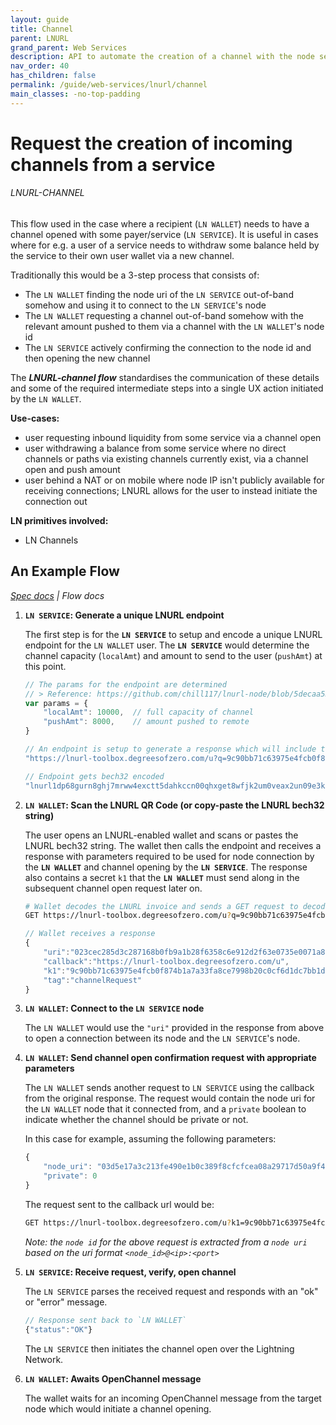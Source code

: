 ```yaml
---
layout: guide
title: Channel
parent: LNURL
grand_parent: Web Services
description: API to automate the creation of a channel with the node server.
nav_order: 40
has_children: false
permalink: /guide/web-services/lnurl/channel
main_classes: -no-top-padding
---
```


# Request the creation of incoming channels from a service
###### LNURL-CHANNEL

This flow used in the case where a recipient (`LN WALLET`) needs to have a channel opened with some payer/service (`LN SERVICE`). It is useful in cases where for e.g. a user of a service needs to withdraw some balance held by the service to their own user wallet via a new channel.

Traditionally this would be a 3-step process that consists of:
- The `LN WALLET` finding the node uri of the `LN SERVICE` out-of-band somehow and using it to connect to the `LN SERVICE`'s node
- The `LN WALLET` requesting a channel out-of-band somehow with the relevant amount pushed to them via a channel with the `LN WALLET`'s node id
- The `LN SERVICE` actively confirming the connection to the node id and then opening the new channel

The ***LNURL-channel flow*** standardises the communication of these details and some of the required intermediate steps into a single UX action initiated by the `LN WALLET`.

<!--
TODO:
>_**[Illustrate user flow differences here with an animation maybe]**_
> - _Visit a website, find the node uri somehow, intiate the connection, get stuck with requesting the withdrawal via new channel (maybe via chat or email?) **vs.**_
> - _Scan a withdraw-via-channel QR code, enter withdraw amount, click 'withdraw' button_
-->

**Use-cases:**
- user requesting inbound liquidity from some service via a channel open
- user withdrawing a balance from some service where no direct channels or paths via existing channels currently exist, via a channel open and push amount
- user behind a NAT or on mobile where node IP isn't publicly available for receiving connections; LNURL allows for the user to instead initiate the connection out

**LN primitives involved:**
- LN Channels

## An Example Flow
_[Spec docs](https://github.com/fiatjaf/lnurl-rfc/blob/master/lnurl-channel.md) | Flow docs_

1. **`LN SERVICE`: Generate a unique LNURL endpoint**

    The first step is for the **`LN SERVICE`** to setup and encode a unique LNURL endpoint for the `LN WALLET` user. The **`LN SERVICE`** would determine the channel capacity (`localAmt`) and amount to send to the user (`pushAmt`) at this point.

    ```js
    // The params for the endpoint are determined
    // > Reference: https://github.com/chill117/lnurl-node/blob/5decaa533e01c63771cf471184459d40c505aede/README.md#channelrequest
    var params = {
        "localAmt": 10000,  // full capacity of channel
        "pushAmt": 8000,    // amount pushed to remote
    }

    // An endpoint is setup to generate a response which will include the 'params'
    "https://lnurl-toolbox.degreesofzero.com/u?q=9c90bb71c63975e4fcb0f874b1a7a33fa8ce7998b20c0cf6d1dc7bb1d7960b1a"

    // Endpoint gets bech32 encoded
    "lnurl1dp68gurn8ghj7mrww4exctt5dahkccn00qhxget8wfjk2um0veax2un09e3k7mf0w5lhz0fevvunqcnzxuckxd3n8ymn2ef5ve3kyvrx8qmngc33vymkzvenvesnscm9xuunjwrzxgcxxvrrvcmxgvtyvvmkyc33vsmnjd3svgckzcrx382"
    ```

1. **`LN WALLET`: Scan the LNURL QR Code (or copy-paste the LNURL bech32 string)**

    The user opens an LNURL-enabled wallet and scans or pastes the LNURL bech32 string. The wallet then calls the endpoint and receives a response with parameters required to be used for node connection by the **`LN WALLET`** and channel opening by the **`LN SERVICE`**. The response also contains a secret `k1` that the **`LN WALLET`** must send along in the subsequent channel open request later on.

    ```sh
    # Wallet decodes the LNURL invoice and sends a GET request to decoded url
    GET https://lnurl-toolbox.degreesofzero.com/u?q=9c90bb71c63975e4fcb0f874b1a7a33fa8ce7998b20c0cf6d1dc7bb1d7960b1a
    ```

    ```js
    // Wallet receives a response
    {
        "uri":"023cec285d3c287168b0fb9a1b28f6358c6e912d2f63e0735e0071a8d523436d0a@lnurl-toolbox.degreesofzero.com:29735",
        "callback":"https://lnurl-toolbox.degreesofzero.com/u",
        "k1":"9c90bb71c63975e4fcb0f874b1a7a33fa8ce7998b20c0cf6d1dc7bb1d7960b1a",
        "tag":"channelRequest"
    }
    ```

1. **`LN WALLET`: Connect to the `LN SERVICE` node**

    The `LN WALLET` would use the `"uri"` provided in the response from above to open a connection between its node and the `LN SERVICE`'s node.

1. **`LN WALLET`: Send channel open confirmation request with appropriate parameters**

    The `LN WALLET` sends another request to `LN SERVICE` using the callback from the original response. The request would contain the node uri for the `LN WALLET` node that it connected from, and a `private` boolean to indicate whether the channel should be private or not.

    In this case for example, assuming the following parameters:

    ```js
    {
        "node_uri": "03d5e17a3c213fe490e1b0c389f8cfcfcea08a29717d50a9f453735e0ab2a7c003@3.16.119.191:9735",
        "private": 0
    }
    ```

    The request sent to the callback url would be:
    ```sh
    GET https://lnurl-toolbox.degreesofzero.com/u?k1=9c90bb71c63975e4fcb0f874b1a7a33fa8ce7998b20c0cf6d1dc7bb1d7960b1a&remoteid=03d5e17a3c213fe490e1b0c389f8cfcfcea08a29717d50a9f453735e0ab2a7c003&private=0
    ```

    _Note: the `node id` for the above request is extracted from a `node uri` based on the uri format `<node_id>@<ip>:<port>`_

1. **`LN SERVICE`: Receive request, verify, open channel**

    The `LN SERVICE` parses the received request and responds with an "ok" or "error" message.

    ```js
    // Response sent back to `LN WALLET`
    {"status":"OK"}
    ```

    The `LN SERVICE` then initiates the channel open over the Lightning Network.

1. **`LN WALLET`: Awaits OpenChannel message**

    The wallet waits for an incoming OpenChannel message from the target node which would initiate a channel opening.
